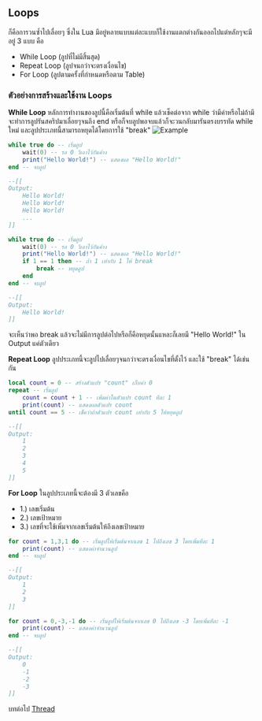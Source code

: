 ## Loops
ก็คือการวนซ้ำไปเลื่อยๆ ซึ่งใน Lua มีอยู่หลายแบบแต่ละแบบก็ใช้งานแตกต่างกันออกไปแต่หลักๆจะมีอยู่ 3 แบบ คือ
- While Loop (ลูปที่ไม่มีสิ้นสุด)
- Repeat Loop (ลูปจนกว่าจะตรงเงื่อนไข)
- For Loop (ลูปตามครั้งที่กำหนดหรือตาม Table)
### ตัวอย่างการสร้างและใช้งาน Loops
**While Loop**
หลักการทำงานของลูปนี้คือเริ่มต้นที่ while แล้วเช็คต่อจาก while ว่ามีค่าหรือไม่ถ้ามีจะทำการลูปรันสคริปมาเลื่อยๆจนถึง end หรือก็จบลูปพอจบแล้วก็จะวนกลับมารันตรงบรรทัด while ใหม่ และลูปประเภทนี้สามารถหยุดได้โดยการใช้ "break"
![Example](https://i.ibb.co/BftZBRS/iii.png)
```lua
while true do -- เริ่มลูป
    wait(0) -- รอ 0 วิเอาไว้กันค้าง
    print("Hello World!") -- แสดงผล "Hello World!"
end -- จบลูป

--[[
Output:
    Hello World!
    Hello World!
    Hello World!
    ...
]]
```
```lua
while true do -- เริ่มลูป
    wait(0) -- รอ 0 วิเอาไว้กันค้าง
    print("Hello World!") -- แสดงผล "Hello World!"
    if 1 == 1 then -- ถ้า 1 เท่ากับ 1 ให้ break
        break -- หยุดลูป
    end
end -- จบลูป

--[[
Output:
    Hello World!
]]
```
จะเห็นว่าพอ break แล้วจะไม่มีการลูปต่อไปหรือก็คือหยุดนั้นแหละก็เลยมี "Hello World!" ใน Output แค่ตัวเดียว

**Repeat Loop**
ลูปประเภทนี้จะลูปไปเลื่อยๆจนกว่าจะตรงเงื่อนไขที่ตั้งไว้ และใช้ "break" ได้เช่นกัน
```lua
local count = 0 -- สร้างตัวแปร "count" เก็บค่า 0
repeat -- เริ่มลูป
    count = count + 1 -- เพิ่มค่าในตัวแปร count ทีละ 1
    print(count) -- แสดงผลตัวแปร count
until count == 5 -- เช็คว่าถ้าตัวแปร count เท่ากับ 5 ให้หยุดลูป

--[[
Output:
    1
    2
    3
    4
    5
]]
```

**For Loop**
ในลูปประเภทนี้จะต้องมี 3 ตัวเลขคือ
- 1.) เลขเริ่มต้น
- 2.) เลขเป้าหมาย
- 3.) เลขที่จะใช้เพิ่มจากเลขเริ่มต้นให้ถึงเลขเป้าหมาย
```lua
for count = 1,3,1 do -- เริ่มลูปให้เริ่มต้นจากเลข 1 ไปถึงเลข 3 โดยเพิ่มทีละ 1
    print(count) -- แสดงค่าจำนวนลูป
end -- จบลูป

--[[
Output:
    1
    2
    3
]]
```
```lua
for count = 0,-3,-1 do -- เริ่มลูปให้เริ่มต้นจากเลข 0 ไปถึงเลข -3 โดยเพิ่มทีละ -1
    print(count) -- แสดงค่าจำนวนลูป
end -- จบลูป

--[[
Output:
    0
    -1
    -2
    -3
]]
```

บทต่อไป [Thread](https://github.com/xN3k0x/Lua-Docs/blob/main/1.9.1%20Thread.md)

